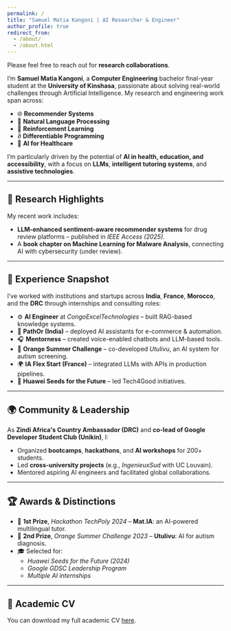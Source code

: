 ```yaml
---
permalink: /
title: "Samuel Matia Kangoni | AI Researcher & Engineer"
author_profile: true
redirect_from: 
  - /about/
  - /about.html
---
```



Please feel free to reach out for **research collaborations**.

I’m **Samuel Matia Kangoni**, a **Computer Engineering** bachelor final-year student at the **University of Kinshasa**, passionate about solving real-world challenges through Artificial Intelligence. My research and engineering work span across:

- 🌐 **Recommender Systems**
- 🧠 **Natural Language Processing**
- 🔁 **Reinforcement Learning**
- ∂ **Differentiable Programming**
- 🏥 **AI for Healthcare**

I’m particularly driven by the potential of **AI in health, education, and accessibility**, with a focus on **LLMs**, **intelligent tutoring systems**, and **assistive technologies**.

---

## 🔬 Research Highlights

My recent work includes:

- **LLM-enhanced sentiment-aware recommender systems** for drug review platforms – published in *IEEE Access (2025)*.
- A **book chapter on Machine Learning for Malware Analysis**, connecting AI with cybersecurity (under review).

---

## 💼 Experience Snapshot

I’ve worked with institutions and startups across **India**, **France**, **Morocco**, and the **DRC** through internships and consulting roles:

- ⚙️ **AI Engineer** at *CongoExcelTechnologies* – built RAG-based knowledge systems.
- 🛒 **PathOr (India)** – deployed AI assistants for e-commerce & automation.
- 🎧 **Mentorness** – created voice-enabled chatbots and LLM-based tools.
- 🤖 **Orange Summer Challenge** – co-developed *Utulivu*, an AI system for autism screening.
- 🌍 **IA Flex Start (France)** – integrated LLMs with APIs in production pipelines.
- 🌱 **Huawei Seeds for the Future** – led Tech4Good initiatives.

---

## 🌍 Community & Leadership

As **Zindi Africa's Country Ambassador (DRC)** and **co-lead of Google Developer Student Club (Unikin)**, I:

- Organized **bootcamps**, **hackathons**, and **AI workshops** for 200+ students.
- Led **cross-university projects** (e.g., *IngenieuxSud* with UC Louvain).
- Mentored aspiring AI engineers and facilitated global collaborations.

---

## 🏆 Awards & Distinctions

- 🥇 **1st Prize**, *Hackathon TechPoly 2024* – **Mat.IA**: an AI-powered multilingual tutor.
- 🥈 **2nd Prize**, *Orange Summer Challenge 2023* – **Utulivu**: AI for autism diagnosis.
- 🎓 Selected for:
  - *Huawei Seeds for the Future (2024)*
  - *Google GDSC Leadership Program*
  - *Multiple AI internships*

---

## 📄 Academic CV

You can download my full academic CV [here](/files/CV/Resume_sam_matia.pdf).


